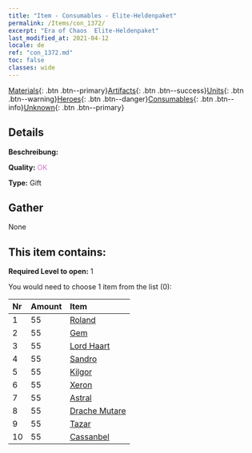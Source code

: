 ```yaml
---
title: "Item - Consumables - Elite-Heldenpaket"
permalink: /Items/con_1372/
excerpt: "Era of Chaos  Elite-Heldenpaket"
last_modified_at: 2021-04-12
locale: de
ref: "con_1372.md"
toc: false
classes: wide
---
```

 [Materials](/de/Items/){: .btn .btn--primary}[Artifacts](/de/Items/Artifacts/){: .btn .btn--success}[Units](/de/Items/Units/){: .btn .btn--warning}[Heroes](/de/Items/Heroes/){: .btn .btn--danger}[Consumables](/de/Items/Consumables/){: .btn .btn--info}[Unknown](/de/Items/Unknown/){: .btn .btn--primary}

## Details
 **Beschreibung:** 

 **Quality:** <span style="color: #DA70D6">OK</span>

 **Type:** Gift

## Gather

  None

## This item contains:

 **Required Level to open:** 1

 You would need to choose 1 item from the list (0):

  | Nr | Amount |     Item    |
  |:---|:-------|:------------|
  | 1 | 55 | [Roland](/de/Items/her_362/) | 
  | 2 | 55 | [Gem](/de/Items/her_369/) | 
  | 3 | 55 | [Lord Haart](/de/Items/her_370/) | 
  | 4 | 55 | [Sandro](/de/Items/her_371/) | 
  | 5 | 55 | [Kilgor](/de/Items/her_374/) | 
  | 6 | 55 | [Xeron](/de/Items/her_383/) | 
  | 7 | 55 | [Astral](/de/Items/her_388/) | 
  | 8 | 55 | [Drache Mutare](/de/Items/her_390/) | 
  | 9 | 55 | [Tazar](/de/Items/her_393/) | 
  | 10 | 55 | [Cassanbel](/de/Items/her_396/) | 

